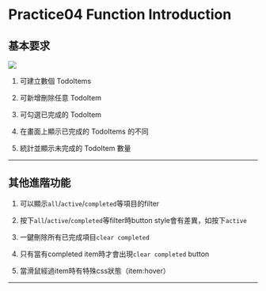 # Practice04 Function Introduction 

## 基本要求

![](https://i.imgur.com/08tQKJE.png)

1. 可建立數個 TodoItems

2. 可新增刪除任意 TodoItem

3. 可勾選已完成的 TodoItem

4. 在畫面上顯示已完成的 TodoItems 的不同

5. 統計並顯示未完成的 TodoItem 數量

---

## 其他進階功能
1. 可以顯示`all`/`active`/`completed`等項目的filter

2. 按下`all`/`active`/`completed`等filter時button style會有差異，如按下`active`

3. 一鍵刪除所有已完成項目`clear completed`

4. 只有當有completed item時才會出現`clear completed` button

5. 當滑鼠經過item時有特殊css狀態（item:hover）

---

